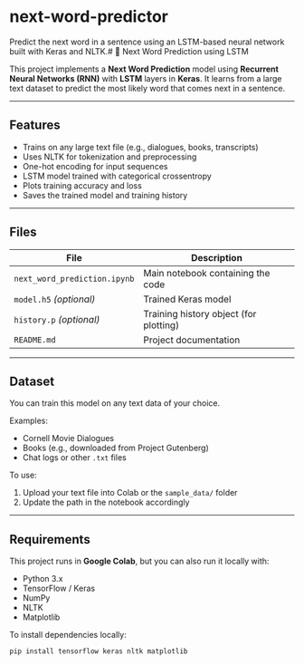 # next-word-predictor
Predict the next word in a sentence using an LSTM-based neural network built with Keras and NLTK.# 🧠 Next Word Prediction using LSTM

This project implements a **Next Word Prediction** model using **Recurrent Neural Networks (RNN)** with **LSTM** layers in **Keras**. It learns from a large text dataset to predict the most likely word that comes next in a sentence.

---

##  Features

- Trains on any large text file (e.g., dialogues, books, transcripts)
- Uses NLTK for tokenization and preprocessing
- One-hot encoding for input sequences
- LSTM model trained with categorical crossentropy
- Plots training accuracy and loss
- Saves the trained model and training history

---

##  Files

| File | Description |
|------|-------------|
| `next_word_prediction.ipynb` | Main notebook containing the code |
| `model.h5` *(optional)* | Trained Keras model |
| `history.p` *(optional)* | Training history object (for plotting) |
| `README.md` | Project documentation |

---

##  Dataset

You can train this model on any text data of your choice.

Examples:
- Cornell Movie Dialogues
- Books (e.g., downloaded from Project Gutenberg)
- Chat logs or other `.txt` files

To use:
1. Upload your text file into Colab or the `sample_data/` folder
2. Update the path in the notebook accordingly

---

##  Requirements

This project runs in **Google Colab**, but you can also run it locally with:

- Python 3.x
- TensorFlow / Keras
- NumPy
- NLTK
- Matplotlib

To install dependencies locally:
```bash
pip install tensorflow keras nltk matplotlib



